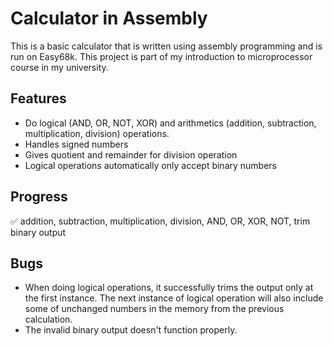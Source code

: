 # Calculator in Assembly

This is a basic calculator that is written using assembly programming and is run on Easy68k. This project is part of my introduction to microprocessor course in my university.

## Features

- Do logical (AND, OR, NOT, XOR) and arithmetics (addition, subtraction, multiplication, division) operations.
- Handles signed numbers
- Gives quotient and remainder for division operation
- Logical operations automatically only accept binary numbers

## Progress

:white_check_mark: addition, subtraction, multiplication, division, AND, OR, XOR, NOT, trim binary output

## Bugs

- When doing logical operations, it successfully trims the output only at the first instance. The next instance of logical operation will also include some of unchanged numbers in the memory from the previous calculation.
- The invalid binary output doesn't function properly.

